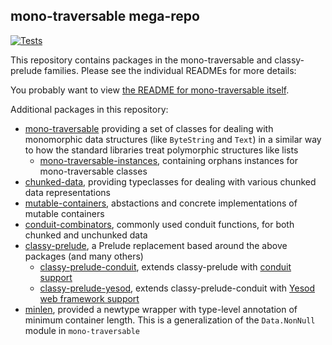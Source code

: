 ## mono-traversable mega-repo

[![Tests](https://github.com/snoyberg/mono-traversable/actions/workflows/tests.yml/badge.svg)](https://github.com/snoyberg/mono-traversable/actions/workflows/tests.yml)

This repository contains packages in the mono-traversable and classy-prelude
families. Please see the individual READMEs for more details:

You probably want to view [the README for mono-traversable
itself](https://github.com/snoyberg/mono-traversable/tree/master/mono-traversable#readme).

Additional packages in this repository:

* [mono-traversable](https://github.com/snoyberg/mono-traversable/tree/master/mono-traversable#readme)
  providing a set of classes for dealing with monomorphic data structures (like `ByteString` and `Text`)
  in a similar way to how the standard libraries treat polymorphic structures like lists
    * [mono-traversable-instances](https://github.com/snoyberg/mono-traversable/tree/master/mono-traversable-instances#readme),
      containing orphans instances for mono-traversable classes
* [chunked-data](https://github.com/snoyberg/mono-traversable/tree/master/chunked-data#readme),
  providing typeclasses for dealing with various chunked data representations
* [mutable-containers](https://github.com/snoyberg/mono-traversable/tree/master/mutable-containers#readme),
  abstactions and concrete implementations of mutable containers
* [conduit-combinators](https://github.com/snoyberg/mono-traversable/tree/master/conduit-combinators#readme),
  commonly used conduit functions, for both chunked and unchunked data
* [classy-prelude](https://github.com/snoyberg/mono-traversable/tree/master/classy-prelude#readme),
  a Prelude replacement based around the above packages (and many others)
    * [classy-prelude-conduit](https://github.com/snoyberg/mono-traversable/tree/master/classy-prelude-conduit#readme),
      extends classy-prelude with [conduit support](https://github.com/snoyberg/conduit)
    * [classy-prelude-yesod](https://github.com/snoyberg/mono-traversable/tree/master/classy-prelude-yesod#readme),
      extends classy-prelude-conduit with [Yesod web framework support](http://www.yesodweb.com)
* [minlen](https://github.com/snoyberg/mono-traversable/tree/master/minlen#readme),
  provided a newtype wrapper with type-level annotation of minimum container
  length. This is a generalization of the `Data.NonNull` module in `mono-traversable`
